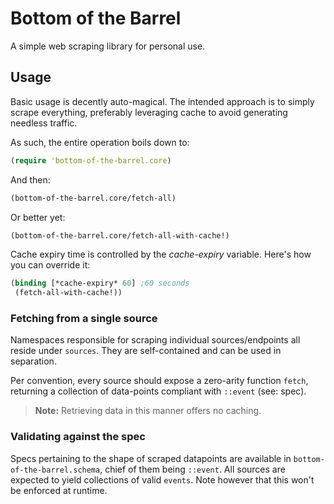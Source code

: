 # Bottom of the Barrel

A simple web scraping library for personal use. 

## Usage

Basic usage is decently auto-magical. The intended approach is to simply scrape everything, preferably leveraging cache to avoid generating needless traffic.

As such, the entire operation boils down to:

``` clojure
(require 'bottom-of-the-barrel.core)
```

And then:

``` clojure
(bottom-of-the-barrel.core/fetch-all)
```

Or better yet:

``` clojure
(bottom-of-the-barrel.core/fetch-all-with-cache!)
```

Cache expiry time is controlled by the *cache-expiry* variable. Here's how you can override it:

``` clojure
(binding [*cache-expiry* 60] ;60 seconds
 (fetch-all-with-cache!))
```

### Fetching from a single source

Namespaces responsible for scraping individual sources/endpoints all reside under `sources`. They are self-contained and can be used in separation. 

Per convention, every source should expose a zero-arity function `fetch`, returning a collection of data-points compliant with `::event` (see: spec).

> **Note:** Retrieving data in this manner offers no caching.

### Validating against the spec

Specs pertaining to the shape of scraped datapoints are available in `bottom-of-the-barrel.schema`, chief of them being `::event`. All sources are expected to yield collections of valid `events`. Note however that this won't be enforced at runtime.
